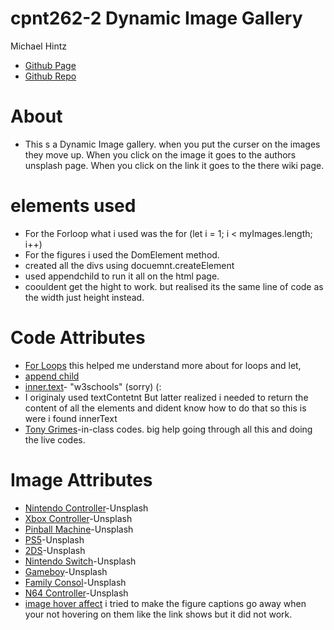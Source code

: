 
# cpnt262-2 Dynamic Image Gallery
Michael Hintz 

* [Github Page](https://github.com/michaelhintz16/cpnt262-2/deployments/activity_log?environment=github-pages)
 * [Github Repo](https://github.com/michaelhintz16/cpnt262-2)

# About 
* This s a Dynamic Image gallery. when you put the curser on the images they move up. When you click on the image it goes to the authors unsplash page. When you click on the link it goes to the there wiki page. 


# elements used 
*  For the Forloop what i used was the for (let i = 1; i < myImages.length; i++)
*  For the figures i used the DomElement method. 
*  created all the divs using docuemnt.createElement
*  used appendchild to run it all on the html page. 
*  coouldent get the hight to work. but realised its the same line of code as the width just height instead.



#  Code Attributes
* [For Loops](https://wesbos.com/for-of-es6)
this helped me understand more about for loops and let,
* [append child](https://www.tutorialspoint.com/html-dom-appendchild-method)
* [ inner.text](https://www.w3schools.com/Jsref/prop_node_innertext.asp)- "w3schools" (sorry) (:
* I originaly used textContetnt But latter realized i needed to return the content of all the elements  and dident know how to do that so  this is were i found innerText
* [Tony Grimes](https://github.com/acidtone)-in-class codes. big help going through all this and doing the live codes. 

# Image Attributes
* [Nintendo Controller](https://unsplash.com/photos/8lO4m5TnP2c)-Unsplash
* [Xbox Controller](https://unsplash.com/photos/OitYIbHSyWU)-Unsplash
* [Pinball Machine](https://unsplash.com/photos/UaMy195wttc)-Unsplash
* [PS5](https://unsplash.com/photos/cL7xovIO7sw)-Unsplash
* [2DS](https://unsplash.com/photos/IP0e5Nht7m8)-Unsplash
* [Nintendo Switch](https://unsplash.com/photos/1VCvpEvcsxc)-Unsplash
* [Gameboy](https://unsplash.com/photos/Snd9thTUNOU)-Unsplash
* [Family Consol](https://unsplash.com/photos/DDHNI1Y4wm8)-Unsplash
* [N64 Controller](https://unsplash.com/photos/8qGqh9lN_9w)-Unsplash
* [image hover affect](https://tympanus.net/Tutorials/CaptionHoverEffects/index2.html) 
i tried to make the figure captions go away when your not hovering on them like the link shows but it did not work. 


